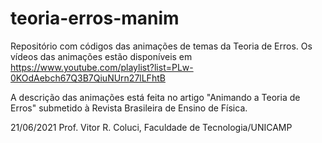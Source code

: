 # teoria-erros-manim
Repositório com códigos das animações de temas da Teoria de Erros.
Os vídeos das animações estão disponíveis em
https://www.youtube.com/playlist?list=PLw-0KOdAebch67Q3B7QiuNUrn27lLFhtB

A descrição das animações está feita no artigo "Animando a Teoria de Erros" submetido à Revista Brasileira de Ensino de Física.

21/06/2021
Prof. Vitor R. Coluci, Faculdade de Tecnologia/UNICAMP
